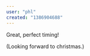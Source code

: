 ```yaml
---
user: "phl"
created: "1386904688"
---
```


Great, perfect timing! 

(Looking forward to christmas.)
